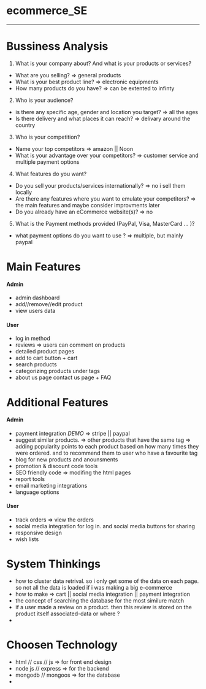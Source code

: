 # ecommerce_SE


____
# Bussiness Analysis
1.  What is your company about? And what is your products or services?
 - What are you selling? => general products
 - What is your best product line? => electronic equipments
 - How many products do you have? => can be extented to infinty

2. Who is your audience?
 - is there any specific age, gender and location you target? => all the ages 
 - Is there delivery and what places it can reach? => delivary around the country 

3. Who is your competition?
 - Name your top competitors => amazon || Noon 
 - What is your advantage over your competitors? => customer service and multiple payment options

4. What features do you want?
- Do you sell your products/services internationally? => no i sell them locally
- Are there any features where you want to emulate your competitors? => the main features and maybe consider improvments later 
- Do you already have an eCommerce website(s)? => no


5. What is the  Payment methods provided  (PayPal, Visa, MasterCard ... )?
- what payment options do you want to use ? => multiple, but mainly paypal

# Main Features
#### Admin 
- admin dashboard  
- add//remove//edit product 
- view users data

#### User 
- log in method
- reviews => users can comment on products
- detailed product pages
- add to cart button + cart
- search products
- categorizing products under tags 
- about us page contact us page + FAQ

# Additional Features
#### Admin 
- payment integration *DEMO* => stripe || paypal
- suggest similar products. => other products that have the same tag => adding popularity points to each product based on how many times they were ordered. and to recommend them to user who have a favourite tag
- blog for new products and anounsments
- promotion & discount code tools
- SEO friendly code => modifing the html pages 
- report tools
- email marketing integrations
- language options

#### User 
- track orders => view the orders 
- social media integration for log in. and social media buttons for sharing
- responsive design 
- wish lists

# System Thinkings
- how to cluster data retrival. so i only get some of the data on each page. so not all the data is loaded if i was making a big e-commerce
- how to make => cart || social media integration || payment integration 
- the concept of searching the database for the most similure match
- if a user made a review on a product. then this review is stored on the product itself associated-data or where ?
- 

# Choosen Technology 
- html // css // js => for front end design 
- node js // express => for the backend 
- mongodb // mongoos => for the database 
- 


